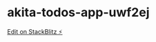 # akita-todos-app-uwf2ej

[Edit on StackBlitz ⚡️](https://stackblitz.com/edit/akita-todos-app-uwf2ej)